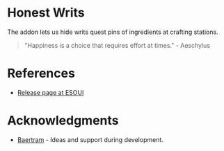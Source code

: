 # Honest Writs

The addon lets us hide writs quest pins of ingredients at crafting stations.

> "Happiness is a choice that requires effort at times." - Aeschylus

# References

- [Release page at ESOUI](<https://www.esoui.com/downloads/fileinfo.php?id=4011>)

# Acknowledgments

- [Baertram](<https://www.esoui.com/forums/member.php?u=2028>) - Ideas and support during development.
